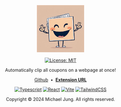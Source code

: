 <div align="center" id="readme-header">

<img src="./public/imgs/logo.jpg" alt="logo" width="150" />

<br>

[![License: MIT](https://img.shields.io/badge/License-MIT-yellow.svg)](https://opensource.org/licenses/MIT)

Automatically clip all coupons on a webpage at once!

[Github](https://github.com/michaelhjung/coupon-clipper-chrome-ext)
&nbsp;•&nbsp;
**[Extension URL](https://chromewebstore.google.com/detail/coupon-clipper/dihamlfidaeahaijeogelncpkpefhded?pli=1)**

[![Typescript](https://img.shields.io/badge/TypeScript-007ACC?style=for-the-badge&logo=typescript&logoColor=white)](https://www.typescriptlang.org/)
[![React](https://img.shields.io/badge/react-%2320232a.svg?style=for-the-badge&logo=react&logoColor=%2361DAFB)](https://react.dev/)
[ ![Vite](https://img.shields.io/badge/vite-%23646CFF.svg?style=for-the-badge&logo=vite&logoColor=white)](https://vitejs.dev/)
[![TailwindCSS](https://img.shields.io/badge/Tailwind_CSS-38B2AC?style=for-the-badge&logo=tailwind-css&logoColor=white)](https://tailwindcss.com/)

Copyright © 2024 Michael Jung. All rights reserved.

</div>
